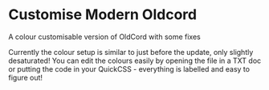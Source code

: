 # Customise Modern Oldcord
A colour customisable version of OldCord with some fixes

Currently the colour setup is similar to just before the update, only slightly desaturated! You can edit the colours easily by opening the file in a TXT doc or putting the code in your QuickCSS - everything is labelled and easy to figure out!

